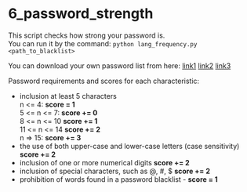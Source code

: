 # 6_password_strength

This script checks how strong your password is.  
You can run it by the command: `python lang_frequency.py <path_to_blacklist>`

You can download your own password list from here:
[link1]( https://github.com/danielmiessler/SecLists/tree/master/Passwords) 
[link2]( https://dazzlepod.com/site_media/txt/passwords.txt) 
[link3]( https://forum.antichat.ru/threads/281655/)

Password requirements and scores for each characteristic:  
* inclusion at least 5 characters  
    n <= 4: **score = 1**  
    5 <= n <= 7: **score += 0**  
    8 <= n <= 10 **score += 1**  
    11 <= n <= 14 **score += 2**  
    n => 15: **score += 3**  
* the use of both upper-case and lower-case letters (case sensitivity) **score += 2**
* inclusion of one or more numerical digits **score += 2**
* inclusion of special characters, such as @, #, $ **score += 2**
* prohibition of words found in a password blacklist - **score = 1**